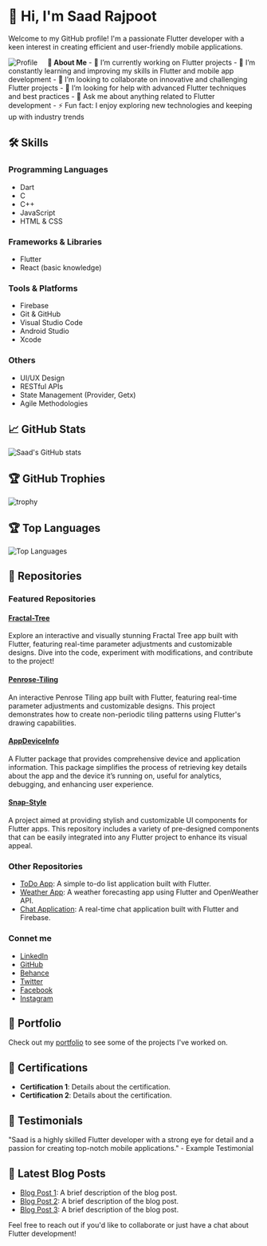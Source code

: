 # 👋 Hi, I'm Saad Rajpoot

Welcome to my GitHub profile! I'm a passionate Flutter developer with a keen interest in creating efficient and user-friendly mobile applications.

<p align="start">
  <img src="https://images.weserv.nl/?url=avatars.githubusercontent.com/u/72617801?v=4&h=400&w=400&fit=cover&mask=circle&maxage=7d" alt="Profile" align="left" style="margin-right: 20px;"/>
  <div>
       <b>🚀 About Me</b>
      - 🔭 I’m currently working on Flutter projects
      - 🌱 I’m constantly learning and improving my skills in Flutter and mobile app development
      - 👯 I’m looking to collaborate on innovative and challenging Flutter projects
      - 🤔 I’m looking for help with advanced Flutter techniques and best practices
      - 💬 Ask me about anything related to Flutter development
      - ⚡ Fun fact: I enjoy exploring new technologies and keeping up with industry trends
  </div>
</p>



## 🛠️ Skills

### Programming Languages
- Dart
- C
- C++
- JavaScript
- HTML & CSS

### Frameworks & Libraries
- Flutter
- React (basic knowledge)

### Tools & Platforms
- Firebase
- Git & GitHub
- Visual Studio Code
- Android Studio
- Xcode

### Others
- UI/UX Design
- RESTful APIs
- State Management (Provider, Getx)
- Agile Methodologies

## 📈 GitHub Stats

![Saad's GitHub stats](https://github-readme-stats.vercel.app/api?username=Saad-Rajpoot&show_icons=true&theme=radical)

## 🏆 GitHub Trophies

![trophy](https://github-profile-trophy.vercel.app/?username=Saad-Rajpoot&theme=onedark)

## 🏆 Top Languages

![Top Languages](https://github-readme-stats.vercel.app/api/top-langs/?username=Saad-Rajpoot&layout=compact&theme=radical)

## 📂 Repositories

### Featured Repositories

#### [Fractal-Tree](https://github.com/Saad-Rajpoot/Fractal-Tree)
Explore an interactive and visually stunning Fractal Tree app built with Flutter, featuring real-time parameter adjustments and customizable designs. Dive into the code, experiment with modifications, and contribute to the project!

#### [Penrose-Tiling](https://github.com/Saad-Rajpoot/Penrose-Tiling)
An interactive Penrose Tiling app built with Flutter, featuring real-time parameter adjustments and customizable designs. This project demonstrates how to create non-periodic tiling patterns using Flutter's drawing capabilities.

#### [AppDeviceInfo](https://github.com/Saad-Rajpoot/AppDeviceInfo)
A Flutter package that provides comprehensive device and application information. This package simplifies the process of retrieving key details about the app and the device it’s running on, useful for analytics, debugging, and enhancing user experience.

#### [Snap-Style](https://github.com/Saad-Rajpoot/Snap-Style)
A project aimed at providing stylish and customizable UI components for Flutter apps. This repository includes a variety of pre-designed components that can be easily integrated into any Flutter project to enhance its visual appeal.

### Other Repositories
- [ToDo App](https://github.com/YOUR_GITHUB_USERNAME/todo-app): A simple to-do list application built with Flutter.
- [Weather App](https://github.com/YOUR_GITHUB_USERNAME/weather-app): A weather forecasting app using Flutter and OpenWeather API.
- [Chat Application](https://github.com/YOUR_GITHUB_USERNAME/chat-app): A real-time chat application built with Flutter and Firebase.

### Connet me

  - [LinkedIn](https://www.linkedin.com/in/saad-rajpoot-b3ba85225/)
  - [GitHub](https://www.github.com/Saad-Rajpoot/)
  - [Behance](https://www.behance.net/saadrajpoot5/)
  - [Twitter](https://www.twitter.com/saadi47123/)
  - [Facebook](https://www.facebook.com/saad.saad.9083477/)
  - [Instagram](https://www.instagram.com/saadrajpoot42/)

## 💼 Portfolio

Check out my [portfolio](https://saad-rajpoot.github.io/) to see some of the projects I've worked on.

## 📄 Certifications

- **Certification 1**: Details about the certification.
- **Certification 2**: Details about the certification.

## 🌟 Testimonials

"Saad is a highly skilled Flutter developer with a strong eye for detail and a passion for creating top-notch mobile applications." - Example Testimonial

## 📝 Latest Blog Posts

- [Blog Post 1](YOUR_BLOG_LINK_1): A brief description of the blog post.
- [Blog Post 2](YOUR_BLOG_LINK_2): A brief description of the blog post.
- [Blog Post 3](YOUR_BLOG_LINK_3): A brief description of the blog post.

Feel free to reach out if you'd like to collaborate or just have a chat about Flutter development!
